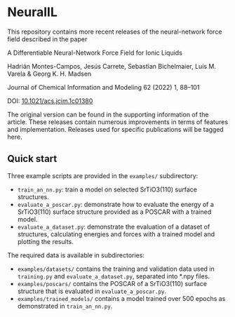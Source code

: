 # NeuralIL

This repository contains more recent releases of the neural-network force field described in the paper

A Differentiable Neural-Network Force Field for Ionic Liquids

Hadrián Montes-Campos, Jesús Carrete, Sebastian Bichelmaier, Luis M. Varela & Georg K. H. Madsen

Journal of Chemical Information and Modeling 62 (2022) 1, 88–101

DOI: [10.1021/acs.jcim.1c01380](https://doi.org/10.1021/acs.jcim.1c01380)

The original version can be found in the supporting information of the article. These releases contain numerous improvements in terms of features and implementation. Releases used for specific publications will be tagged here.

## Quick start

Three example scripts are provided in the `examples/` subdirectory:

- `train_an_nn.py`: train a model on selected SrTiO3(110) surface structures.
- `evaluate_a_poscar.py`: demonstrate how to evaluate the energy of a SrTiO3(110) surface structure provided as a POSCAR with a trained model.
- `evaluate_a_dataset.py`: demonstrate the evaluation of a dataset of structures, calculating energies and forces with a trained model and plotting the results.

The required data is available in subdirectories:

- `examples/datasets/` contains the training and validation data used in `training.py` and `evaluate_a_dataset.py`, separated into *.npy files.
- `examples/poscars/` contains the POSCAR of a SrTiO3(110) surface structure that is evaluated in `evaluate_a_poscar.py`.
- `examples/trained_models/` contains a model trained over 500 epochs as demonstrated in `train_an_nn.py`.
